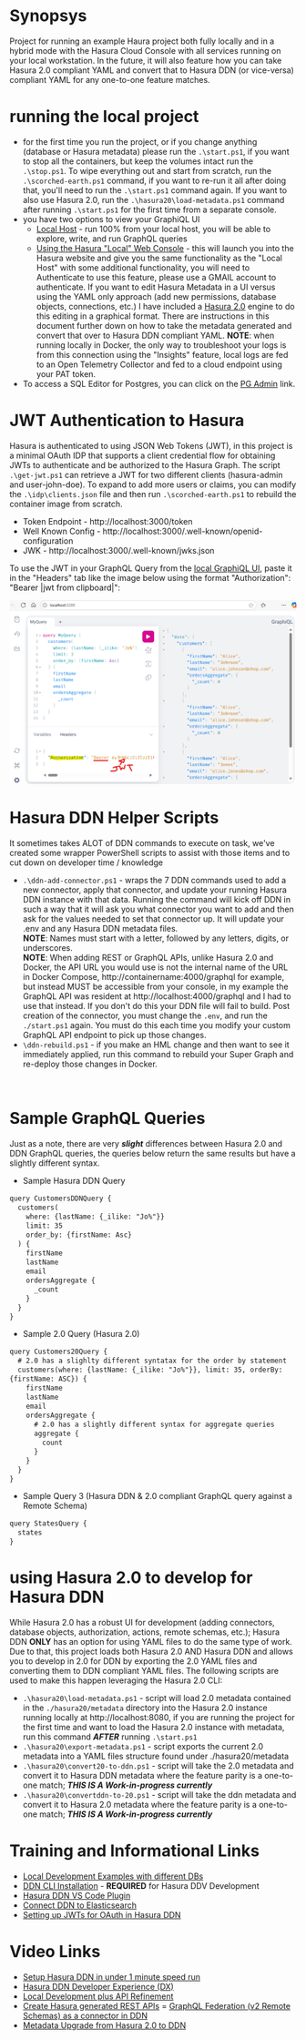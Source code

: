 # Synopsys
Project for running an example Haura project both fully locally and in a hybrid mode with the Hasura Cloud Console with all services running on your local workstation. In the future, it will also feature how you can take Hasura 2.0 compliant YAML and convert that to Hasura DDN (or vice-versa) compliant YAML for any one-to-one feature matches.

# running the local project
- for the first time you run the project, or if you change anything (database or Hasura metadata) please run the `.\start.ps1`, if you want to stop all the containers, but keep the volumes intact run the `.\stop.ps1`. To wipe everything out and start from scratch, run the `.\scorched-earth.ps1` command, if you want to re-run it all after doing that, you'll need to run the `.\start.ps1` command again. If you want to also use Hasura 2.0, run the `.\hasura20\load-metadata.ps1` command after running `.\start.ps1` for the first time from a separate console.
- you have two options to view your GraphiQL UI
  - [Local Host](http://localhost:3280/) - run 100% from your local host, you will be able to explore, write, and run GraphQL queries
  - [Using the Hasura "Local" Web Console](https://console.hasura.io/local/graphql) - this will launch you into the Hasura website and give you the same functionality as the "Local Host" with some additional functionality, you will need to Authenticate to use this feature, please use a GMAIL account to authenticate. If you want to edit Hasura Metadata in a UI versus using the YAML only approach (add new permissions, database objects, connections, etc.) I have included a [Hasura 2.0](http://localhost:8080) engine to do this editing in a graphical format. There are instructions in this document further down on how to take the metadata generated and convert that over to Hasura DDN compliant YAML. **NOTE**: when running locally in Docker, the only way to troubleshoot your logs is from this connection using the "Insights" feature, local logs are fed to an Open Telemetry Collector and fed to a cloud endpoint using your PAT token.
 - To access a SQL Editor for Postgres, you can click on the [PG Admin](http://localhost:8889/browser/) link.

# JWT Authentication to Hasura
Hasura is authenticated to using JSON Web Tokens (JWT), in this project is a minimal OAuth IDP that supports a client credential flow for obtaining JWTs to authenticate and be authorized to the Hasura Graph. The script `.\get-jwt.ps1` can retrieve a JWT for two different clients (hasura-admin and user-john-doe). To expand to add more users or claims, you can modify the `.\idp\clients.json` file and then run `.\scorched-earth.ps1` to rebuild the container image from scratch.
- Token Endpoint - http://localhost:3000/token
- Well Known Config - http://localhost:3000/.well-known/openid-configuration
- JWK - http://localhost:3000/.well-known/jwks.json

To use the JWT in your GraphQL Query from the [local GraphiQL UI](http://localhost:3280/), paste it in the "Headers" tab like the image below using the format "Authorization": "Bearer |jwt from clipboard|":

![GraphiQL using  JWT](./img/using-jwt-in-graphiql.png)

# Hasura DDN Helper Scripts
It sometimes takes ALOT of DDN commands to execute on task, we've created some wrapper PowerShell scripts to assist with those items and to cut down on developer time / knowledge
- `.\ddn-add-connector.ps1` - wraps the 7 DDN commands used to add a new connector, apply that connector, and update your running Hasura DDN instance with that data. Running the command will kick off DDN in such a way that it will ask you what connector you want to add and then ask for the values needed to set that connector up. It will update your .env and any Hasura DDN metadata files.<br>**NOTE**: Names must start with a letter, followed by any letters, digits, or underscores.
<br>**NOTE**: When adding REST or GraphQL APIs, unlike Hasura 2.0 and Docker, the API URL you would use is not the internal name of the URL in Docker Compose, http://containername:4000/graphql for example, but instead MUST be accessible from your console, in my example the GraphQL API was resident at http://localhost:4000/graphql and I had to use that instead. If you don't do this your DDN file will fail to build. Post creation of the connector, you must change the `.env`, and run the `./start.ps1` again. You must do this each time you modify your custom GraphQL API endpoint to pick up those changes.
- `\ddn-rebuild.ps1` - if you make an HML change and then want to see it immediately applied, run this command to rebuild your Super Graph and re-deploy those changes in Docker.
<br>

# Sample GraphQL Queries
Just as a note, there are very ***slight*** differences between Hasura 2.0 and DDN GraphQL queries, the queries below return the same results but have a slightly different syntax.
- Sample Hasura DDN Query
```gql
query CustomersDDNQuery {
  customers(
    where: {lastName: {_ilike: "Jo%"}}
    limit: 35
    order_by: {firstName: Asc}
  ) {
    firstName
    lastName
    email
    ordersAggregate {
      _count
    }
  }
}
```
- Sample 2.0 Query (Hasura 2.0)
```gql
query Customers20Query {
  # 2.0 has a slighlty different syntatax for the order by statement
  customers(where: {lastName: {_ilike: "Jo%"}}, limit: 35, orderBy: {firstName: ASC}) {
    firstName
    lastName
    email
    ordersAggregate {
      # 2.0 has a slightly different syntax for aggregate queries
      aggregate {
        count
      }
    }
  }
}
```
- Sample Query 3 (Hasura DDN & 2.0 compliant GraphQL query against a Remote Schema)
```gql
query StatesQuery {
  states
}
```
# using Hasura 2.0 to develop for Hasura DDN
While Hasura 2.0 has a robust UI for development (adding connectors, database objects, authorization, actions, remote schemas, etc.); Hasura DDN **ONLY** has an option for using YAML files to do the same type of work. Due to that, this project loads both Hasura 2.0 AND Hasura DDN and allows you to develop in 2.0 for DDN by exporting the 2.0 YAML files and converting them to DDN compliant YAML files. The following scripts are used to make this happen leveraging the Hasura 2.0 CLI:
- `.\hasura20\load-metadata.ps1` - script will load 2.0 metadata contained in the `./hasura20/metadata` directory into the Hasura 2.0 instance running locally at http://localhost:8080, if you are running the project for the first time and want to load the Hasura 2.0 instance with metadata, run this command ***AFTER*** running `.\start.ps1`
- `.\hasura20\export-metadata.ps1` - script exports the current 2.0 metadata into a YAML files structure found under ./hasura20/metadata
- `.\hasura20\convert20-to-ddn.ps1` - script will take the 2.0 metadata and convert it to Hasura DDN metadata where the feature parity is a one-to-one match; ***THIS IS A Work-in-progress currently***
- `.\hasura20\convertddn-to-20.ps1` - script will take the ddn metadata and convert it to Hasura 2.0 metadata where the feature parity is a one-to-one match; ***THIS IS A Work-in-progress currently***

# Training and Informational Links
- [Local Development Examples with different DBs](https://github.com/hasura/ddn-examples/blob/main/README.md)
- [DDN CLI Installation](https://hasura.io/docs/3.0/reference/cli/installation/) - **REQUIRED** for Hasura DDV Development
- [Hasura DDN VS Code Plugin](https://marketplace.visualstudio.com/items?itemName=HasuraHQ.hasura)
- [Connect DDN to Elasticsearch](https://hasura.io/docs/3.0/how-to-build-with-ddn/with-elasticsearch/)
- [Setting up JWTs for OAuth in Hasura DDN](https://github.com/hasura/ddn-docs/blob/main/docs/auth/jwt/jwt-configuration.mdx)

# Video Links
- [Setup Hasura DDN in under 1 minute speed run](https://www.youtube.com/watch?v=OsO6TzwFb30)
- [Hasura DDN Developer Experience (DX)](https://www.youtube.com/watch?v=PKt1WMPjq5w)
- [Local Development plus API Refinement](https://www.youtube.com/watch?v=WuyOhGThm8c)
- [Create Hasura generated REST APIs](https://www.youtube.com/watch?v=Iuxhjo7Ko9c)
= [GraphQL Federation (v2 Remote Schemas) as a connector in DDN](https://www.youtube.com/watch?v=LJBTBIOB44U)
- [Metadata Upgrade from Hasura 2.0 to DDN](https://hasura.io/docs/3.0/upgrade/overview/)